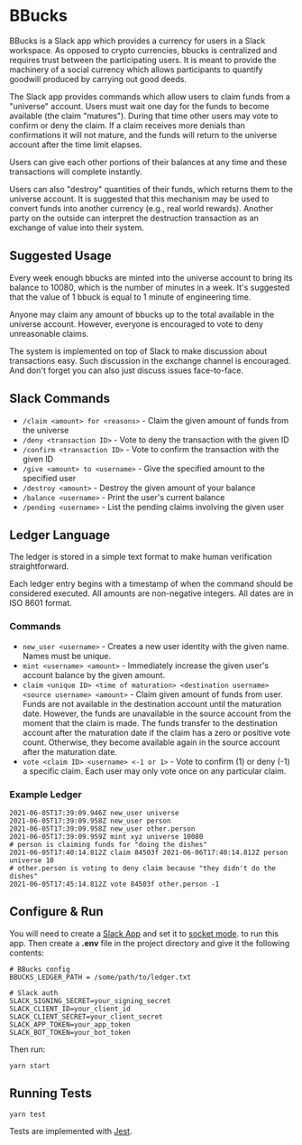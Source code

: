 # BBucks

BBucks is a Slack app which provides a currency for users in a Slack workspace. As opposed to crypto currencies, bbucks
is centralized and requires trust between the participating users. It is meant to provide the machinery of a social
currency which allows participants to quantify goodwill produced by carrying out good deeds.

The Slack app provides commands which allow users to claim funds from a "universe" account. Users must wait one day for
the funds to become available (the claim "matures"). During that time other users may vote to confirm or deny the claim.
If a claim receives more denials than confirmations it will not mature, and the funds will return to the universe
account after the time limit elapses.

Users can give each other portions of their balances at any time and these transactions will complete instantly.

Users can also "destroy" quantities of their funds, which returns them to the universe account. It is suggested that
this mechanism may be used to convert funds into another currency (e.g., real world rewards). Another party on the outside
can interpret the destruction transaction as an exchange of value into their system.

## Suggested Usage

Every week enough bbucks are minted into the universe account to bring its balance to 10080, which is the number of
minutes in a week. It's suggested that the value of 1 bbuck is equal to 1 minute of engineering time.

Anyone may claim any amount of bbucks up to the total available in the universe account. However, everyone is encouraged
to vote to deny unreasonable claims.

The system is implemented on top of Slack to make discussion about transactions easy. Such discussion in the exchange
channel is encouraged. And don't forget you can also just discuss issues face-to-face.

## Slack Commands

* `/claim <amount> for <reasons>` - Claim the given amount of funds from the universe
* `/deny <transaction ID>` - Vote to deny the transaction with the given ID
* `/confirm <transaction ID>` - Vote to confirm the transaction with the given ID
* `/give <amount> to <username>` - Give the specified amount to the specified user
* `/destroy <amount>` - Destroy the given amount of your balance
* `/balance <username>` - Print the user's current balance
* `/pending <username>` - List the pending claims involving the given user

## Ledger Language

The ledger is stored in a simple text format to make human verification straightforward.

Each ledger entry begins with a timestamp of when the command should be considered executed. All amounts are
non-negative integers. All dates are in ISO 8601 format.

### Commands

* `new_user <username>` - Creates a new user identity with the given name. Names must be unique.
* `mint <username> <amount>` - Immediately increase the given user's account balance by the given amount.
* `claim <unique ID> <time of maturation> <destination username> <source username> <amount>` -
  Claim given amount of funds from user. Funds are not available in the destination account until the maturation date.
  However, the funds are unavailable in the source account from the moment that the claim is made. The funds transfer to
  the destination account after the maturation date if the claim has a zero or positive vote count. Otherwise, they
  become available again in the source account after the maturation date.
* `vote <claim ID> <username> <-1 or 1>` - Vote to confirm (1) or deny (-1) a specific claim. Each user may only vote
  once on any particular claim.

### Example Ledger

```
2021-06-05T17:39:09.946Z new_user universe
2021-06-05T17:39:09.958Z new_user person
2021-06-05T17:39:09.958Z new_user other.person
2021-06-05T17:39:09.959Z mint xyz universe 10080
# person is claiming funds for "doing the dishes"
2021-06-05T17:40:14.812Z claim 84503f 2021-06-06T17:40:14.812Z person universe 10
# other.person is voting to deny claim because "they didn't do the dishes"
2021-06-05T17:45:14.812Z vote 84503f other.person -1
```

## Configure & Run

You will need to create a [Slack App](https://api.slack.com/apps) and set it
to [socket mode](https://api.slack.com/apis/connections/socket). to run this app.
Then create a **.env** file in the project directory and give it the following contents:

```
# BBucks config
BBUCKS_LEDGER_PATH = /some/path/to/ledger.txt

# Slack auth
SLACK_SIGNING_SECRET=your_signing_secret
SLACK_CLIENT_ID=your_client_id
SLACK_CLIENT_SECRET=your_client_secret
SLACK_APP_TOKEN=your_app_token
SLACK_BOT_TOKEN=your_bot_token
```

Then run:

```
yarn start
```

## Running Tests

```
yarn test
```

Tests are implemented with [Jest](https://jestjs.io/).
